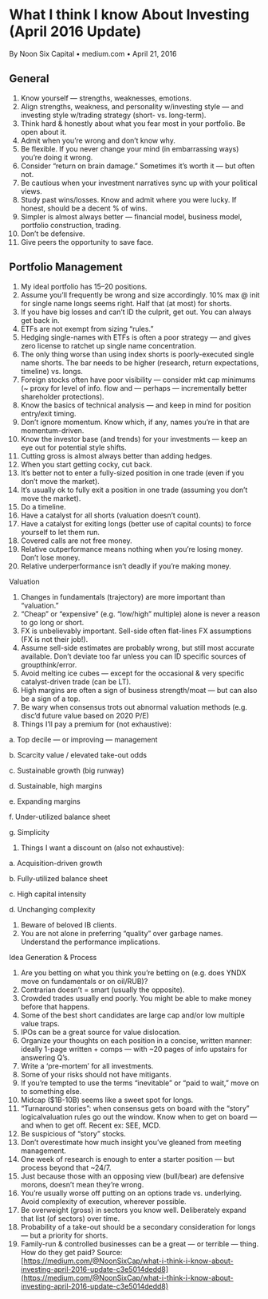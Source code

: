 # What I think I know About Investing \(April 2016 Update\)

By Noon Six Capital • medium.com • April 21, 2016

## General

1. Know yourself — strengths, weaknesses, emotions.
2. Align strengths, weakness, and personality w/investing style — and investing style w/trading strategy \(short- vs. long-term\).
3. Think hard & honestly about what you fear most in your portfolio. Be open about it.
4. Admit when you’re wrong and don’t know why.
5. Be flexible. If you never change your mind \(in embarrassing ways\) you’re doing it wrong.
6. Consider “return on brain damage.” Sometimes it’s worth it — but often not.
7. Be cautious when your investment narratives sync up with your political views.
8. Study past wins/losses. Know and admit where you were lucky. If honest, should be a decent % of wins.
9. Simpler is almost always better — financial model, business model, portfolio construction, trading.
10. Don’t be defensive.
11. Give peers the opportunity to save face.

## Portfolio Management

1. My ideal portfolio has 15–20 positions.
2. Assume you’ll frequently be wrong and size accordingly. 10% max @ init for single name longs seems right. Half that \(at most\) for shorts.
3. If you have big losses and can’t ID the culprit, get out. You can always get back in.
4. ETFs are not exempt from sizing “rules.”
5. Hedging single-names with ETFs is often a poor strategy — and gives zero license to ratchet up single name concentration.
6. The only thing worse than using index shorts is poorly-executed single name shorts. The bar needs to be higher \(research, return expectations, timeline\) vs. longs.
7. Foreign stocks often have poor visibility — consider mkt cap minimums \(~ proxy for level of info. flow and — perhaps — incrementally better shareholder protections\).
8. Know the basics of technical analysis — and keep in mind for position entry/exit timing.
9. Don’t ignore momentum. Know which, if any, names you’re in that are momentum-driven.
10. Know the investor base \(and trends\) for your investments — keep an eye out for potential style shifts.
11. Cutting gross is almost always better than adding hedges.
12. When you start getting cocky, cut back.
13. It’s better not to enter a fully-sized position in one trade \(even if you don’t move the market\).
14. It’s usually ok to fully exit a position in one trade \(assuming you don’t move the market\).
15. Do a timeline.
16. Have a catalyst for all shorts \(valuation doesn’t count\).
17. Have a catalyst for exiting longs \(better use of capital counts\) to force yourself to let them run.
18. Covered calls are not free money.
19. Relative outperformance means nothing when you’re losing money. Don’t lose money.
20. Relative underperformance isn’t deadly if you’re making money.

Valuation

1. Changes in fundamentals \(trajectory\) are more important than “valuation.”
2. “Cheap” or “expensive” \(e.g. “low/high” multiple\) alone is never a reason to go long or short.
3. FX is unbelievably important. Sell-side often flat-lines FX assumptions \(FX is not their job!\).
4. Assume sell-side estimates are probably wrong, but still most accurate available. Don’t deviate too far unless you can ID specific sources of groupthink/error.
5. Avoid melting ice cubes — except for the occasional & very specific catalyst-driven trade \(can be LT\).
6. High margins are often a sign of business strength/moat — but can also be a sign of a top.
7. Be wary when consensus trots out abnormal valuation methods \(e.g. disc’d future value based on 2020 P/E\)
8. Things I’ll pay a premium for \(not exhaustive\):

a. Top decile — or improving — management

b. Scarcity value / elevated take-out odds

c. Sustainable growth \(big runway\)

d. Sustainable, high margins

e. Expanding margins

f. Under-utilized balance sheet

g. Simplicity

1. Things I want a discount on \(also not exhaustive\):

a. Acquisition-driven growth

b. Fully-utilized balance sheet

c. High capital intensity

d. Unchanging complexity

1. Beware of beloved IB clients.
2. You are not alone in preferring “quality” over garbage names. Understand the performance implications.

Idea Generation & Process

1. Are you betting on what you think you’re betting on \(e.g. does YNDX move on fundamentals or on oil/RUB\)?
2. Contrarian doesn’t = smart \(usually the opposite\).
3. Crowded trades usually end poorly. You might be able to make money before that happens.
4. Some of the best short candidates are large cap and/or low multiple value traps.
5. IPOs can be a great source for value dislocation.
6. Organize your thoughts on each position in a concise, written manner: ideally 1-page written + comps — with ~20 pages of info upstairs for answering Q’s.
7. Write a ‘pre-mortem’ for all investments.
8. Some of your risks should not have mitigants.
9. If you’re tempted to use the terms “inevitable” or “paid to wait,” move on to something else.
10. Midcap \($1B-10B\) seems like a sweet spot for longs.
11. “Turnaround stories”: when consensus gets on board with the “story” logicalvaluation rules go out the window. Know when to get on board — and when to get off. Recent ex: SEE, MCD.
12. Be suspicious of “story” stocks.
13. Don’t overestimate how much insight you’ve gleaned from meeting management.
14. One week of research is enough to enter a starter position — but process beyond that ~24/7.
15. Just because those with an opposing view \(bull/bear\) are defensive morons, doesn’t mean they’re wrong.
16. You’re usually worse off putting on an options trade vs. underlying. Avoid complexity of execution, wherever possible.
17. Be overweight \(gross\) in sectors you know well. Deliberately expand that list \(of sectors\) over time.
18. Probability of a take-out should be a secondary consideration for longs — but a priority for shorts.
19. Family-run & controlled businesses can be a great — or terrible — thing. How do they get paid? Source: [https://medium.com/@NoonSixCap/what-i-think-i-know-about-investing-april-2016-update-c3e5014dedd8](https://medium.com/@NoonSixCap/what-i-think-i-know-about-investing-april-2016-update-c3e5014dedd8)


